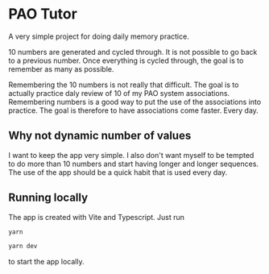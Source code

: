# PAO Tutor

A very simple project for doing daily memory practice.

10 numbers are generated and cycled through. It is not possible to go back to a previous number. Once everything is cycled through, the goal is to remember as many as possible.

Remembering the 10 numbers is not really that difficult. The goal is to actually practice daly review of 10 of my PAO system associations. Remembering numbers is a good way to put the use of the associations into practice. The goal is therefore to have associations come faster. Every day.

## Why not dynamic number of values

I want to keep the app very simple. I also don't want myself to be tempted to do more than 10 numbers and start having longer and longer sequences. The use of the app should be a quick habit that is used every day.

## Running locally

The app is created with Vite and Typescript. Just run

```bash
yarn
```

```bash
yarn dev
```

to start the app locally.
